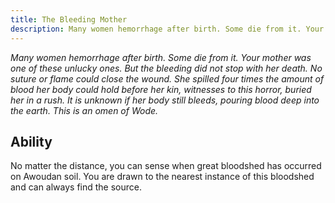 ```yaml
---
title: The Bleeding Mother
description: Many women hemorrhage after birth. Some die from it. Your mother was one of these unlucky ones. But the bleeding did not stop with her death. No suture or flame could close the wound. She spilled four times the amount of blood her body could hold before her kin, witnesses to this horror, buried her in a rush. It is unknown if her body still bleeds, pouring blood deep into the earth. This is an omen of Wode.
---
```


_Many women hemorrhage after birth. Some die from it. Your mother was one of these unlucky ones. But the bleeding did not stop with her death. No suture or flame could close the wound. She spilled four times the amount of blood her body could hold before her kin, witnesses to this horror, buried her in a rush. It is unknown if her body still bleeds, pouring blood deep into the earth. This is an omen of Wode._

## Ability

No matter the distance, you can sense when great bloodshed has occurred on Awoudan soil. You are drawn to the nearest instance of this bloodshed and can always find the source.
